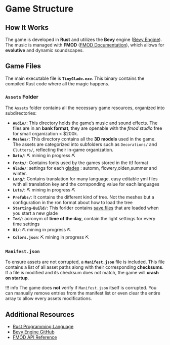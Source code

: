 # Game Structure

## How It Works
The game is developed in **Rust** and utilizes the **Bevy** engine ([Bevy Engine](https://bevyengine.org/)). The music is managed with **FMOD** ([FMOD Documentation](https://www.fmod.com/docs/2.02/api/studio-api.html)), which allows for **evolutive** and dynamic soundscapes.

## Game Files
The main executable file is **`TinyGlade.exe`**. This binary contains the compiled Rust code where all the magic happens.

### `Assets` Folder
The `Assets` folder contains all the necessary game resources, organized into subdirectories:

- **`Audio/`**: This directory holds the game’s music and sound effects. The files are in an **bank format**, they are openable with the _fmod studio_ free for small organization < $200k.
- **`Meshes/`**: This directory contains all the **3D models** used in the game. The assets are categorized into subfolders such as `Decorations/` and `Clutters/`, reflecting their in-game organization.
- **`Data/`**: :pick: mining in progress :pick:
- **`Fonts/`**: Contains fonts used by the games stored in the ttf format
- **`Glade/`**: settings for each [glades]() : automn, flowery,olden,summer and winter.
- **`Lang/`**: Contains translation for many language. easy editable yml files with all translation key and the corrsponding value for each languages
- **`Luts/`**: :pick: mining in progress :pick:
- **`Prefabs/`**: It contains the different kind of tree. Not the meshes but a configuration in the ron format about how to load the tree
- **`Starting-Build/`**: This forlder contains [save files](./save.md) that are loaded when you start a new glade
- **`Tod/`**: acronym of **time of the day**, contain the light settings for every time settings
- **`Ui/`**: :pick: mining in progress :pick:
- **`Colors.json`**: :pick: mining in progress :pick:

### `Manifest.json`
To ensure assets are not corrupted, a **`Manifest.json`** file is included. This file contains a list of all asset paths along with their corresponding **checksums**. If a file is modified and its checksum does not match, the game will **crash on startup**.

!!! info 
    The game does **not** verify if `Manifest.json` itself is corrupted. You can manually remove entries from the manifest list or even clear the entire array to allow every assets modifications.  


## Additional Resources
- [Rust Programming Language](https://www.rust-lang.org/)
- [Bevy Engine GitHub](https://github.com/bevyengine/bevy)
- [FMOD API Reference](https://www.fmod.com/docs/2.02/api/studio-api.html)
